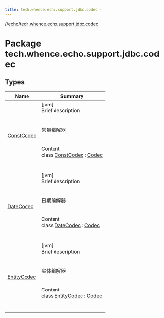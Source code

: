 ```yaml
---
title: tech.whence.echo.support.jdbc.codec -
---
```

//[echo](../index.md)/[tech.whence.echo.support.jdbc.codec](index.md)



# Package tech.whence.echo.support.jdbc.codec  


## Types  
  
|  Name|  Summary| 
|---|---|
| [ConstCodec](-const-codec/index.md)| [jvm]  <br>Brief description  <br><br><br>常量编解器<br><br>  <br>Content  <br>class [ConstCodec](-const-codec/index.md) : [Codec](../tech.whence.echo.codec/-codec/index.md)  <br><br><br>
| [DateCodec](-date-codec/index.md)| [jvm]  <br>Brief description  <br><br><br>日期编解器<br><br>  <br>Content  <br>class [DateCodec](-date-codec/index.md) : [Codec](../tech.whence.echo.codec/-codec/index.md)  <br><br><br>
| [EntityCodec](-entity-codec/index.md)| [jvm]  <br>Brief description  <br><br><br>实体编解器<br><br>  <br>Content  <br>class [EntityCodec](-entity-codec/index.md) : [Codec](../tech.whence.echo.codec/-codec/index.md)  <br><br><br>


